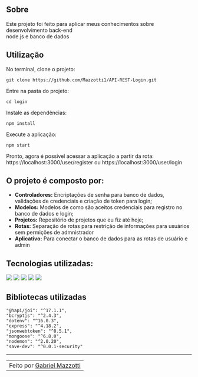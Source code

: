## Sobre

Este projeto foi feito para aplicar meus conhecimentos sobre desenvolvimento back-end<br>
node.js e banco de dados

## Utilização
No terminal, clone o projeto: 

```
git clone https://github.com/Mazzotti1/API-REST-Login.git
```
Entre na pasta do projeto: 

```
cd login
```
Instale as dependências: 

```
npm install
```
Execute a aplicação: 

```
npm start
```
Pronto, agora é possivel acessar a aplicação a partir da rota: https://localhost:3000/user/register ou https://localhost:3000/user/login

## O projeto é composto por:

- **Controladores:** Encriptações de senha para banco de dados, validações de credenciais e criação de token para login;
- **Modelos:** Modelos de como são aceitos credenciais para registro no banco de dados e login;
- **Projetos:** Repositório de projetos que eu fiz até hoje;
- **Rotas:** Separação de rotas para restrição de informações para usuários sem permições de admnistrador
- **Aplicativo:** Para conectar o banco de dados para as rotas de usuário e admin

## Tecnologias utilizadas:

<div>
    <img src="https://img.shields.io/badge/HTML5-E34F26?style=for-the-badge&logo=html5&logoColor=white" />
    <img src="https://img.shields.io/badge/CSS3-1572B6?style=for-the-badge&logo=css3&logoColor=white" />
    <img src="https://img.shields.io/badge/JavaScript-F7DF1E?style=for-the-badge&logo=javascript&logoColor=black" /> 
    <img src="https://img.shields.io/badge/nodejs-339933?style=for-the-badge&logo=nodejs&logoColor=black" /> 
    <img src="https://img.shields.io/badge/mongodb-FFF?style=for-the-badge&logo=mongodb&logoColor=black" /> 
  
          
          
</div>

## Bibliotecas utilizadas

    "@hapi/joi": "^17.1.1",
    "bcryptjs": "^2.4.3",
    "dotenv": "^16.0.3",
    "express": "^4.18.2",
    "jsonwebtoken": "^8.5.1",
    "mongoose": "^6.8.0",
    "nodemon": "^2.0.20",
    "save-dev": "^0.0.1-security"
---

<table>
    <td>
      Feito por <a href="https://github.com/Mazzotti1">Gabriel Mazzotti</a>
    </td>
</table>

